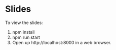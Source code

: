 # Slides
To view the slides:
1. npm install
2. npm run start
3. Open up http://localhost:8000 in a web browser.
